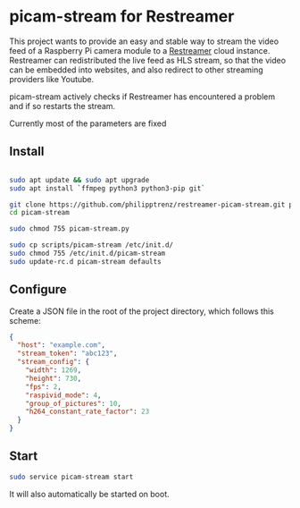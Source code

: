 # picam-stream for Restreamer

This project wants to provide an easy and stable way to stream the video
feed of a Raspberry Pi camera module to a
[Restreamer](https://datarhei.github.io/restreamer/) cloud instance.
Restreamer can redistributed the live feed as HLS stream, so that the
video can be embedded into websites, and also redirect to other
streaming providers like Youtube.

picam-stream actively checks if Restreamer has encountered a problem and
if so restarts the stream.

Currently most of the parameters are fixed

## Install

```bash

sudo apt update && sudo apt upgrade
sudo apt install `ffmpeg python3 python3-pip git`

git clone https://github.com/philipptrenz/restreamer-picam-stream.git picam-stream
cd picam-stream

sudo chmod 755 picam-stream.py

sudo cp scripts/picam-stream /etc/init.d/
sudo chmod 755 /etc/init.d/picam-stream
sudo update-rc.d picam-stream defaults
```

## Configure

Create a JSON file in the root of the project directory, which follows
this scheme:

```json
{
  "host": "example.com",
  "stream_token": "abc123",
  "stream_config": {
    "width": 1269,
    "height": 730,
    "fps": 2,
    "raspivid_mode": 4,
    "group_of_pictures": 10,
    "h264_constant_rate_factor": 23
  }
}

```

## Start

```bash
sudo service picam-stream start
``` 

It will also automatically be started on boot.
